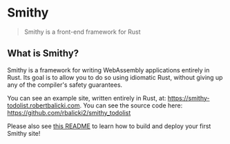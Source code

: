 # Smithy

> Smithy is a front-end framework for Rust

## What is Smithy?

Smithy is a framework for writing WebAssembly applications entirely in Rust. Its goal is to allow you to do so using idiomatic Rust, without giving up any of the compiler's safety guarantees.

You can see an example site, written entirely in Rust, at: https://smithy-todolist.robertbalicki.com. You can see the source code here: https://github.com/rbalicki2/smithy_todolist

Please also see [this README](https://github.com/rbalicki2/smithy-app-server) to learn how to build and deploy your first Smithy site!
